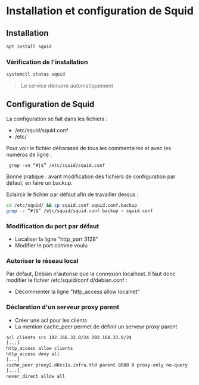 # Installation et configuration de Squid
## Installation

```bash
apt install squid
```

### Vérification de l'installation 

```bash
systemctl status squid
```

> Le service démarre automatiquement

## Configuration de Squid

La configuration se fait dans les fichiers :

- /etc/squid/squid.conf
- /etc/

Pour voir le fichier débarassé de tous les commentaires et avec les numéros de ligne :

```shell
 grep -vn “#|$” /etc/squid/squid.conf
 ```

Bonne pratique : avant modification des fichiers de configuration par défaut, en faire un backup.

Eclaircir le fichier par défaut afin de travailler dessus :

```bash
cd /etc/squid/ && cp squid.conf squid.conf.backup
grep -v “#|$” /etc/squid/squid.conf.backup > squid.conf
```

### Modification du port par défaut

- Localiser la ligne "http_port 3128"
- Modifier le port comme voulu

### Autoriser le réseau local

Par défaut, Debian n'autorise que la connexion localhost. Il faut donc modifier le fichier /etc/squid/conf.d/debian.conf :

- Décommenter la ligne "http_access allow localnet"

### Déclaration d'un serveur proxy parent

- Créer une acl pour les clients
- La mention cache_peer permet de définir un serveur proxy parent


```bash
acl clients src 192.168.32.0/24 192.168.33.0/24
[...]
http_access allow clients
http_access deny all
[...]
cache_peer proxy2.d0cs1s.infra.tld parent 8080 0 proxy-only no-query
[...]
never_direct allow all
```
